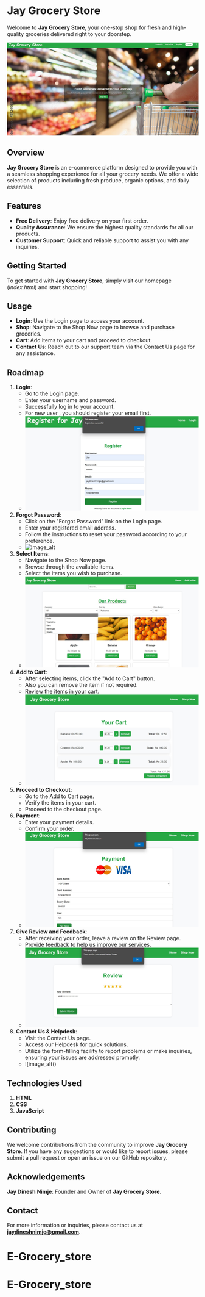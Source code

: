 ﻿# **Jay Grocery Store**

Welcome to **Jay Grocery Store**, your one-stop shop for fresh and high-quality groceries delivered right to your doorstep.

![imgage_alt](https://github.com/Jay00101/Grocery_store/blob/a3a72f690decadfd9959173fb0b542450d2152cc/image1.jpg)

## **Overview**
**Jay Grocery Store** is an e-commerce platform designed to provide you with a seamless shopping experience for all your grocery needs. We offer a wide selection of products including fresh produce, organic options, and daily essentials.

## **Features**
- **Free Delivery**: Enjoy free delivery on your first order.
- **Quality Assurance**: We ensure the highest quality standards for all our products.
- **Customer Support**: Quick and reliable support to assist you with any inquiries.

## **Getting Started**
To get started with **Jay Grocery Store**, simply visit our homepage (_index.html_) and start shopping!

## **Usage**
- **Login**: Use the Login page to access your account.
- **Shop**: Navigate to the Shop Now page to browse and purchase groceries.
- **Cart**: Add items to your cart and proceed to checkout.
- **Contact Us**: Reach out to our support team via the Contact Us page for any assistance.

## **Roadmap**
1. **Login**:
    - Go to the Login page.
    - Enter your username and password.
    - Successfully log in to your account.
    - For  new user , you should register your email first.
    - ![imag_alt](https://github.com/Jay00101/Grocery_store/blob/2a009478516b056082b783053ed44e97bb4d4f3f/image8.jpg)
2.  **Forgot Password**:
    -   Click on the "Forgot Password" link on the Login page.
    -   Enter your registered email address.
    -   Follow the instructions to reset your password according to your preference.
    -   ![image_alt]()
3. **Select Items**:
    - Navigate to the Shop Now page.
    - Browse through the available items.
    - Select the items you wish to purchase.
    - ![image_alt](https://github.com/Jay00101/Grocery_store/blob/ce0498a4cff77c6362f0205300aee921ef2d8c54/image3.jpg)
4. **Add to Cart**:
    - After selecting items, click the "Add to Cart" button.
    - Also you can remove the item if not required.
    - Review the items in your cart.
    - ![image_alt](https://github.com/Jay00101/Grocery_store/blob/d61a01d9700bdc78c2060b36ab9b9ffbc6aeba54/image5.jpg)
5. **Proceed to Checkout**:
    - Go to the Add to Cart page.
    - Verify the items in your cart.
    - Proceed to the checkout page.
6. **Payment**:
    - Enter your payment details.
    - Confirm your order.
    - ![image_alt](https://github.com/Jay00101/Grocery_store/blob/e5ac21f69019929d39faba7207b069e25a282d77/image6.jpg)
7. **Give Review and Feedback**:
    - After receiving your order, leave a review on the Review page.
    - Provide feedback to help us improve our services.
    - ![image_alt](https://github.com/Jay00101/Grocery_store/blob/91b57a2b6a1d49ac05b3b58741e2c5a75452504d/image7.jpg)
8.  **Contact Us & Helpdesk**:
    -   Visit the Contact Us page.
    -   Access our Helpdesk for quick solutions.
    -   Utilize the form-filling facility to report problems or make inquiries, ensuring your issues are addressed promptly.
    -   ![image_alt()
## **Technologies Used**
1. **HTML**
2. **CSS**
3. **JavaScript**

## **Contributing**
We welcome contributions from the community to improve **Jay Grocery Store**. If you have any suggestions or would like to report issues, please submit a pull request or open an issue on our GitHub repository.

## **Acknowledgements**
**Jay Dinesh Nimje**: Founder and Owner of **Jay Grocery Store**.

## **Contact**
For more information or inquiries, please contact us at **jaydineshnimje@gmail.com**.
# E-Grocery_store
# E-Grocery_store
